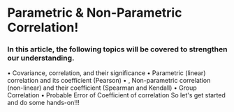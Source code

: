 # Parametric & Non-Parametric Correlation!

### In this article, the following topics will be covered to strengthen our understanding. 
•	Covariance, correlation, and their significance
•	Parametric (linear) correlation and its coefficient (Pearson) 
•	, Non-parametric correlation (non-linear) and their coefficient (Spearman and Kendall)
•	Group Correlation 
•	Probable Error of Coefficient of correlation
So let's get started and do some hands-on!!!
